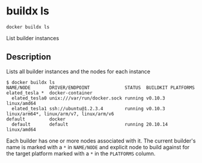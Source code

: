 # buildx ls

```
docker buildx ls
```

<!---MARKER_GEN_START-->
List builder instances


<!---MARKER_GEN_END-->

## Description

Lists all builder instances and the nodes for each instance

```console
$ docker buildx ls
NAME/NODE       DRIVER/ENDPOINT             STATUS  BUILDKIT PLATFORMS
elated_tesla *  docker-container
  elated_tesla0 unix:///var/run/docker.sock running v0.10.3  linux/amd64
  elated_tesla1 ssh://ubuntu@1.2.3.4        running v0.10.3  linux/arm64*, linux/arm/v7, linux/arm/v6
default         docker
  default       default                     running 20.10.14 linux/amd64
```

Each builder has one or more nodes associated with it. The current builder's
name is marked with a `*` in `NAME/NODE` and explicit node to build against for
the target platform marked with a `*` in the `PLATFORMS` column.
